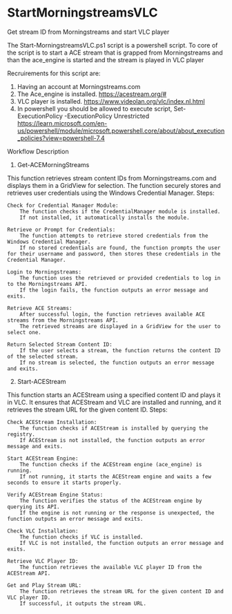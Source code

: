 # StartMorningstreamsVLC
Get stream ID from Morningstreams and start VLC player

The Start-MorningstreamsVLC.ps1 script is a powershell script.
To core of the script is to start a ACE stream that is grapped from Morningstreams and than the ace_engine is started and the stream is played in VLC player


Recruirements for this script are:

1. Having an account at Morningstreams.com
2. The Ace_engine is installed. https://acestream.org/#
3. VLC player is installed. https://www.videolan.org/vlc/index.nl.html
4. In powershell you should be allowed to execute script, Set-ExecutionPolicy -ExecutionPolicy Unrestricted
    https://learn.microsoft.com/en-us/powershell/module/microsoft.powershell.core/about/about_execution_policies?view=powershell-7.4


Workflow Description
1. Get-ACEMorningStreams

This function retrieves stream content IDs from Morningstreams.com and displays them in a GridView for selection. The function securely stores and retrieves user credentials using the Windows Credential Manager.
Steps:

    Check for Credential Manager Module:
        The function checks if the CredentialManager module is installed.
        If not installed, it automatically installs the module.

    Retrieve or Prompt for Credentials:
        The function attempts to retrieve stored credentials from the Windows Credential Manager.
        If no stored credentials are found, the function prompts the user for their username and password, then stores these credentials in the Credential Manager.

    Login to Morningstreams:
        The function uses the retrieved or provided credentials to log in to the Morningstreams API.
        If the login fails, the function outputs an error message and exits.

    Retrieve ACE Streams:
        After successful login, the function retrieves available ACE streams from the Morningstreams API.
        The retrieved streams are displayed in a GridView for the user to select one.

    Return Selected Stream Content ID:
        If the user selects a stream, the function returns the content ID of the selected stream.
        If no stream is selected, the function outputs an error message and exits.


2. Start-ACEStream

This function starts an ACEStream using a specified content ID and plays it in VLC. It ensures that ACEStream and VLC are installed and running, and it retrieves the stream URL for the given content ID.
Steps:

    Check ACEStream Installation:
        The function checks if ACEStream is installed by querying the registry.
        If ACEStream is not installed, the function outputs an error message and exits.

    Start ACEStream Engine:
        The function checks if the ACEStream engine (ace_engine) is running.
        If not running, it starts the ACEStream engine and waits a few seconds to ensure it starts properly.

    Verify ACEStream Engine Status:
        The function verifies the status of the ACEStream engine by querying its API.
        If the engine is not running or the response is unexpected, the function outputs an error message and exits.

    Check VLC Installation:
        The function checks if VLC is installed.
        If VLC is not installed, the function outputs an error message and exits.

    Retrieve VLC Player ID:
        The function retrieves the available VLC player ID from the ACEStream API.

    Get and Play Stream URL:
        The function retrieves the stream URL for the given content ID and VLC player ID.
        If successful, it outputs the stream URL.

